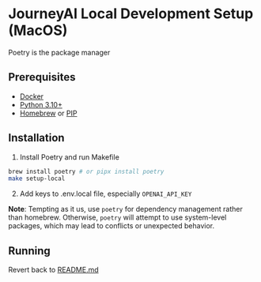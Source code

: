 # JourneyAI Local Development Setup (MacOS)

Poetry is the package manager

## Prerequisites

- [Docker](https://docs.docker.com/get-docker/)
- [Python 3.10+](https://www.python.org/downloads/)
- [Homebrew](https://brew.sh/) or [PIP](https://pip.pypa.io/en/stable/installation/)

## Installation

1. Install Poetry and run Makefile
```bash
brew install poetry # or pipx install poetry
make setup-local
```
2. Add keys to .env.local file, especially `OPENAI_API_KEY`

**Note**: Tempting as it us, use `poetry` for dependency management rather than homebrew. Otherwise, `poetry` will attempt to use system-level packages, which may lead to conflicts or unexpected behavior.

## Running

Revert back to [README.md](../README.md)
